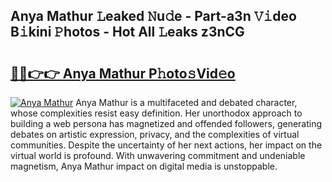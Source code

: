 ## Anya Mathur 𝙻eaked 𝙽u𝚍e - Part-a3n 𝚅𝚒deo B𝚒kini 𝙿hotos - Hot All 𝙻eaks z3nCG

# <h2><a href="http://ld3vf6.urlbe.top/?page=Anya+Mathur">🔗🔗👉👉 Anya Mathur P𝚑oto𝚜Vid𝚎o</a></h2>

[![Anya Mathur](https://i.imgur.com/eBuTRDB.gif)](http://ld3vf6.urlbe.top/?page=Anya+Mathur)
Anya Mathur is a multifaceted and debated character, whose complexities resist easy definition. Her unorthodox approach to building a web persona has magnetized and offended followers, generating debates on artistic expression, privacy, and the complexities of virtual communities. Despite the uncertainty of her next actions, her impact on the virtual world is profound. With unwavering commitment and undeniable magnetism, Anya Mathur impact on digital media is unstoppable.
